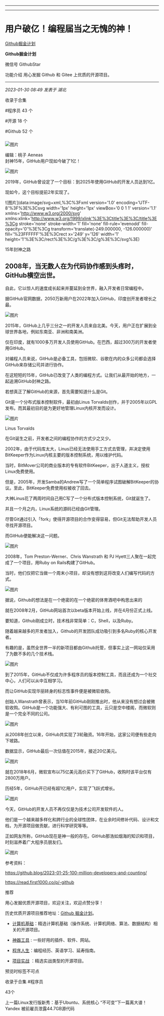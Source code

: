 ----------------------------------------
----------------------------------------
#  用户破亿！编程届当之无愧的神！

[ Github掘金计划 ](javascript:void\(0\);)

**Github掘金计划** ![]()

微信号 GithubStar

功能介绍 用心发掘 Github 和 Gitee 上优质的开源项目。

____

_2023-01-30 08:49_ _发表于 湖北_

收录于合集

#程序员 43 个

#开源 18 个

#Github 52 个

###
![图片](https://mmbiz.qpic.cn/mmbiz_jpg/UicQ7HgWiaUb3bPRejRM3mm5JvkoK0uWBibnb5fYnljvBsfia9WEq3BYw4wiawuiasiagxtvBMoIGt6O6cMESjicZpvdvQ/640?wx_fmt=jpeg&wxfrom=5&wx_lazy=1&wx_co=1)

编辑：桃子 Aeneas  
封神15年，GitHub用户现如今破了1亿！  

![图片](https://mmbiz.qpic.cn/mmbiz_png/UicQ7HgWiaUb3bPRejRM3mm5JvkoK0uWBibmqlbMoYBEoN3LN6zadbSibFrxQLnQvLPHPpicUGKr4yjM9mbGXXT6tRQ/640?wx_fmt=png&wxfrom=5&wx_lazy=1&wx_co=1)

2019年，GitHub曾设定了一个目标：到2025年使用GitHub的开发人员达到1亿。

现如今，这个目标提前2年实现了。

![图片](data:image/svg+xml,%3C%3Fxml version='1.0' encoding='UTF-8'%3F%3E%3Csvg
width='1px' height='1px' viewBox='0 0 1 1' version='1.1'
xmlns='http://www.w3.org/2000/svg'
xmlns:xlink='http://www.w3.org/1999/xlink'%3E%3Ctitle%3E%3C/title%3E%3Cg
stroke='none' stroke-width='1' fill='none' fill-rule='evenodd' fill-
opacity='0'%3E%3Cg transform='translate\(-249.000000, -126.000000\)'
fill='%23FFFFFF'%3E%3Crect x='249' y='126' width='1'
height='1'%3E%3C/rect%3E%3C/g%3E%3C/g%3E%3C/svg%3E)

15年封神之路

##  

## 2008年，当无数人在为代码协作感到头疼时，GitHub横空出世。  

自此，它以惊人的速度成长起来并蔓延到全世界，融入开发者日常编程中。

据GitHub官网数据，2050万新用户在2022年加入GitHub，印度创开发者增长之最。

![图片](https://mmbiz.qpic.cn/mmbiz_png/UicQ7HgWiaUb3bPRejRM3mm5JvkoK0uWBibgf2fuO3WhaAcia2kEHS0tCUXMokOH7qsicdZKsHEPoCicdVH6xgnySwrQ/640?wx_fmt=png)

2015年，GitHub上几乎三分之一的开发人员来自北美。今天，用户正在扩展到全球世界各地，例如东南亚、非洲和南美洲。

仅在印度，就有1000多万开发人员使用GitHub。在巴西，超过300万的开发者使用GitHub。

对编程人员来说，GitHub是必备工具，包括微软、谷歌在内的众多公司都会选择GitHub来存储公司并进行协作。

在这短短的15年，GitHub已改变了人类的编程方式。让我们从最开始的地方，一起追溯GitHub封神之路。

若想真正了解GitHub的来源，首先需要知道什么是Git。

Git是一个分布式版本控制软件，最初由Linus Torvalds创作，并于2005年以GPL发布。而其最初目的是为更好地管理Linux内核开发而设计。

![图片](https://mmbiz.qpic.cn/mmbiz_png/UicQ7HgWiaUb3bPRejRM3mm5JvkoK0uWBibJbqSQPsaA4TuruUqm7JqCdwl13rXxjyCVIqtj3x2ndxqaqlNyeQSHQ/640?wx_fmt=png&wxfrom=5&wx_lazy=1&wx_co=1)

Linus Torvalds

在Git诞生之前，开发者之间的编程协作的方式少之又少。

2002年，由于代码库太大，Linus已经无法使用手工方式去管理，并决定使用BitKeeper作为Linux内核主要的版本控制系统，用以维护代码。

当时，BitMover公司的商业版本的专有软件BitKeeper，出于人道主义，授权Linux免费使用。

但是，2005年，开发Samba的Andrew写了一个简单程序试图破解BitKeeper的协议。至此，BitKeeper免费使用权被收了回去。

大神Linus花了两周时间自己用C写了一个分布式版本控制系统，Git就诞生了。

并且一个月之内，Linux系统的源码已经由Git管理。

尽管Git通过引入「fork」使得开源项目的合作变得容易，但Git无法帮助开发人员寻找开源项目。

而GitHub便能解决这一问题。

![图片](https://mmbiz.qpic.cn/mmbiz_png/UicQ7HgWiaUb3bPRejRM3mm5JvkoK0uWBibhFzzoUAmdW01g4SaRIQ9Db8ibkeKPadR8iblDG6koTKGRvPUibZFibPYSA/640?wx_fmt=png&wxfrom=5&wx_lazy=1&wx_co=1)

2008年，Tom Preston-Werner、Chris Wanstrath 和 PJ Hyett三人聚在一起完成了一个项目，用Ruby on
Rails构建了GitHub。

当时，他们仅把它当做一个周末小项目，却没有想到这将改变人们编写代码的方式。

![图片](https://mmbiz.qpic.cn/mmbiz_png/UicQ7HgWiaUb3bPRejRM3mm5JvkoK0uWBibVPAKA0MovRbfAibtj35uNDhdmCJns6WPtibElAUlLj5jT7FZdaicYYboQ/640?wx_fmt=png)

据说，Github的想法是在一个绝密的在一个绝密的体育酒吧中构思出来的

就在2008年2月，GitHub网站首次以beta版本开始上线，并在4月份正式上线。

要知道，Github刚成立时，技术栈非常简单：C，Shell，以及Ruby。

随着越来越多的开发者加入，Github的开发团队成功吸引到多名Ruby的核心开发者。

有趣的是，虽然全世界一半的新项目都由Github托管，但事实上这一网站仅采用了为数不多的几个技术栈。

![图片](https://mmbiz.qpic.cn/mmbiz_png/UicQ7HgWiaUb3bPRejRM3mm5JvkoK0uWBib15YAHEkdciczfuxibeDWnkTdxAcK7H8GlhsrkeFJkLbBhzSDGeJu2uaA/640?wx_fmt=png)

到了2015年，GitHub不仅成为许多程序员的版本控制工具，而且还成为一个社交中心，人们可以从中互相学习。

而让GitHub实现华丽转身的标志性事件便是被微软收购。

创始人Wanstrath曾表示，当10年前GitHub刚刚推出时，他从来没有想过会被微软收购。GitHub是一个功能强大、有利可图的工具，云只是空中楼阁，而微软则是一个完全不同的公司。

![图片](https://mmbiz.qpic.cn/mmbiz_png/UicQ7HgWiaUb3bPRejRM3mm5JvkoK0uWBibPWmFBYMe7UbBqgesODH6O3cuWar2E0xbO0NzzXX3ppkicjhlBkZK3DQ/640?wx_fmt=png)

从2008年创立以来，GitHub共实现了3轮融资。16年开始，这家公司便有些走向下坡路。

数据显示，GitHub最后一次估值在2015年，接近20亿美元。

![图片](https://mmbiz.qpic.cn/mmbiz_png/UicQ7HgWiaUb3bPRejRM3mm5JvkoK0uWBibia1ia40MzAs1ianarLnWBRtlNQYtmSB8ojwIXFSyoXiaDbiaLyMoib0xPIsQ/640?wx_fmt=png)

就在2018年6月，微软宣布以75亿美元高价买下了GitHub，收购时该平台仅有2800万用户。

历经5年，GitHub开已经有超1亿用户，实现了飞跃式增长。

![图片](https://mmbiz.qpic.cn/mmbiz_png/UicQ7HgWiaUb3bPRejRM3mm5JvkoK0uWBibxJOXicmM4xpGYxkrMoH2fX4Yfa2nQJ8uDic2Jp3v3Zl8ZqmvExtat2sg/640?wx_fmt=png&wxfrom=5&wx_lazy=1&wx_co=1)

今天，GitHub的开发人员不再仅仅是为技术公司开发软件的人。

他们是一个越来越多样化和跨行业的全球性团体，在业余时间修补代码、设计和文档，为开源项目做贡献，进行科学研究等等。

正如网友所称，GitHub现在是神一般的存在。GitHub那浩如烟海的知识和项目，时刻滋养着广大程序员朋友们。

![图片](https://mmbiz.qpic.cn/mmbiz_png/UicQ7HgWiaUb3bPRejRM3mm5JvkoK0uWBibpCq9oco8TnuPnia7mbVpScPAcTL15L9ExVdRBpQQtJa1ak2nicDgic3WQ/640?wx_fmt=png&wxfrom=5&wx_lazy=1&wx_co=1)

  
参考资料：

https://github.blog/2023-01-25-100-million-developers-and-counting/

https://read.first1000.co/p/-github

推荐

用心发掘优质开源项目，欢迎关注，欢迎点赞分享！

历史优质开源项目推荐地址：[Github
掘金计划](https://mp.weixin.qq.com/mp/appmsgalbum?__biz=MzIwNDgzMzI3Mg==&action=getalbum&album_id=1571213952619954180#wechat_redirect)。

  * [计算机基础](https://mp.weixin.qq.com/mp/appmsgalbum?action=getalbum&album_id=1635325633234780161&__biz=MzIwNDgzMzI3Mg==#wechat_redirect)：精选计算机基础（操作系统、计算机网络、算法、数据结构）相关的开源项目。

  * [神器工具](https://mp.weixin.qq.com/mp/appmsgalbum?__biz=MzIwNDgzMzI3Mg==&action=getalbum&album_id=1692140336665378820#wechat_redirect) : 一些好用的插件、软件、网站。

  * [程序人生](https://mp.weixin.qq.com/mp/appmsgalbum?__biz=MzIwNDgzMzI3Mg==&action=getalbum&album_id=2084343476975878144#wechat_redirect)：编程经历、英语学习、延寿指南。

  * [项目实战](https://mp.weixin.qq.com/mp/appmsgalbum?action=getalbum&album_id=1632590550748938241&__biz=MzIwNDgzMzI3Mg==#wechat_redirect) ：精选实战类型的开源项目。

预览时标签不可点

收录于合集 #程序员

43个

上一篇Linux发行版新秀：基于Ubuntu、系统核心 “不可变”下一篇离大谱！Yandex 被前雇员泄露44.7GB源代码

